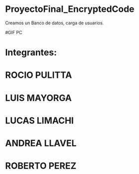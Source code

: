  # ProyectoFinal_EncryptedCode
Creamos un Banco de datos, carga de usuarios.

#GIF PC

# Integrantes:  
# ROCIO PULITTA   
# LUIS MAYORGA 
# LUCAS LIMACHI   
# ANDREA LLAVEL   
# ROBERTO PEREZ
